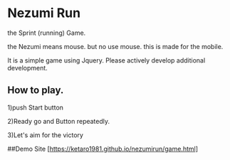 # Nezumi Run
the Sprint (running) Game.

the Nezumi means mouse.
but no use mouse.
this is made for the mobile.

It is a simple game using Jquery. Please actively develop additional development.

## How to play.

1)push Start button

2)Ready go and Button repeatedly.

3)Let's aim for the victory

##Demo Site
[https://ketaro1981.github.io/nezumirun/game.html]
